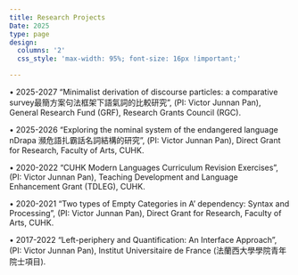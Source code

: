 ```yaml
---
title: Research Projects
Date: 2025
type: page
design: 
  columns: '2' 
  css_style: 'max-width: 95%; font-size: 16px !important;'

---
```

• 2025-2027 “Minimalist derivation of discourse particles: a comparative survey最簡方案句法框架下語氣詞的比較研究”, (PI: Victor Junnan Pan), General Research Fund (GRF), Research Grants Council (RGC).

• 2025-2026 “Exploring the nominal system of the endangered language nDrapa 瀕危語扎霸話名詞結構的研究”, (PI: Victor Junnan Pan), Direct Grant for Research, Faculty of Arts, CUHK.

• 2020-2022 “CUHK Modern Languages Curriculum Revision Exercises”, (PI: Victor Junnan Pan), Teaching Development and Language Enhancement Grant (TDLEG), CUHK.

• 2020-2021 “Two types of Empty Categories in A’ dependency: Syntax and Processing”, (PI: Victor Junnan Pan), Direct Grant for Research, Faculty of Arts, CUHK.

• 2017-2022 “Left-periphery and Quantification: An Interface Approach”, (PI: Victor Junnan Pan), Institut Universitaire de France (法蘭西大學學院青年院士項目).
